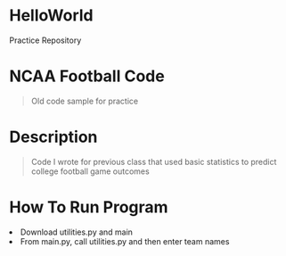 # HelloWorld
Practice Repository

# **NCAA Football Code**
>Old code sample for practice

# **Description**
>Code I wrote for previous class that used basic statistics to predict college football game outcomes

# **How To Run Program**
><ol>
<li>Download utilities.py and main</li>
  <li>From main.py, call utilities.py and then enter team names</li>
  </ol>
